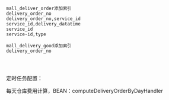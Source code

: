 ```
mall_deliver_order添加索引
delivery_order_no
delivery_order_no,service_id
service_id,delivery_datatime
service_id
service-id,type

mall_delivery_good添加索引
delivery_order_no




```





定时任务配置：

每天仓库费用计算，BEAN：computeDeliveryOrderByDayHandler 

